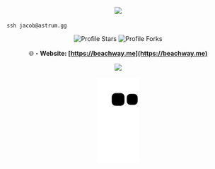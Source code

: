 <p align="center">
  <a href="https://logout.space"><img src="https://readme-typing-svg.herokuapp.com?font=VT323&size=100&color=232426&center=true&width=1200&height=140&lines=%E2%98%A6+IM+BEACHWAY+%E2%98%A6;ONE+DAY+THE+SUN+GONNA+EXPLODE;AND+ALL+THIS+WAS+FOR+NOTHING.."></a>
</p>

```sh-session
ssh jacob@astrum.gg
```

<div align="center">

<img src="https://img.shields.io/badge/dynamic/json?&label=Total%20Stars&color=008042&style=flat&style=for-the-badge&query=%24.stars&url=https://api.github-star-counter.workers.dev/user/Beachwayyy" alt="Profile Stars"></a>
<img src="https://img.shields.io/badge/dynamic/json?&label=Total%20Forks&color=008042&style=flat&style=for-the-badge&query=%24.forks&url=https://api.github-star-counter.workers.dev/user/Beachwayyy" alt="Profile Forks"></a>

🌐・**Website: [https://beachway.me](https://beachway.me)** 

<a href="https://discordapp.com/users/496357304912838656" target="_blank"> <img src="https://discord.c99.nl/widget/theme-3/496357304912838656.png"/></a>

<a href="https://beachway.me/" target="_blank"><img src="https://github.com/rafaballerini/rafaballerini/blob/output/github-contribution-grid-snake.svg" alt="sneke"></a>
